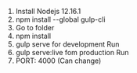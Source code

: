 1. Install Nodejs 12.16.1
2. npm install --global gulp-cli
3. Go to folder
4. npm install
5. gulp serve for development Run
6. gulp serve:live fom production Run
7. PORT: 4000 (Can change)